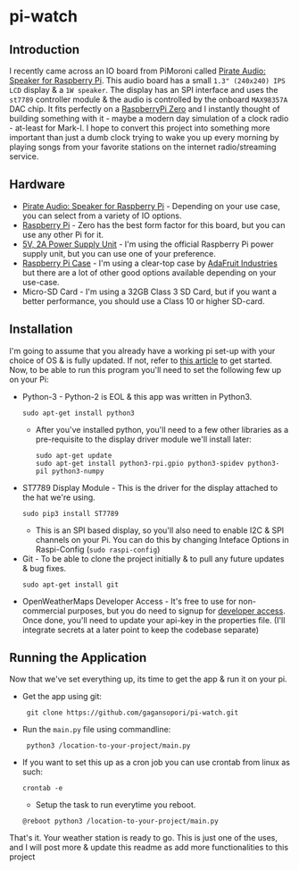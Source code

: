 # pi-watch
 
## Introduction
I recently came across an IO board from PiMoroni called [Pirate Audio: Speaker for Raspberry Pi](https://shop.pimoroni.com/products/pirate-audio-mini-speaker?variant=31189753692243). 
This audio board has a small `1.3" (240x240) IPS LCD` display & a `1W speaker`. The display has an SPI interface and 
uses the `st7789` controller module & the audio is controlled by the onboard `MAX98357A` DAC chip. It fits perfectly on 
a [RaspberryPi Zero](https://www.raspberrypi.com/products/raspberry-pi-zero-2-w/) and I instantly thought of building 
something with it - maybe a modern day simulation of a clock radio - at-least for Mark-I. I hope to convert this project 
into something more important than just a dumb clock trying to wake you up every morning by playing songs from your 
favorite stations on the internet radio/streaming service.

## Hardware
 * [Pirate Audio: Speaker for Raspberry Pi](https://shop.pimoroni.com/products/pirate-audio-mini-speaker?variant=31189753692243) - Depending on your use case, you can select from a variety of IO options.
 * [Raspberry Pi](https://www.raspberrypi.com/products/raspberry-pi-zero-2-w/) - Zero has the best form factor for this board, but you can use any other Pi for it.
 * [5V, 2A Power Supply Unit](https://www.raspberrypi.com/products/raspberry-pi-universal-power-supply/) - I'm using the official Raspberry Pi power supply unit, but you can use one of your preference.
 * [Raspberry Pi Case](https://www.adafruit.com/product/3252) - I'm using a clear-top case by [AdaFruit Industries](https://www.adafruit.com/) but there are a lot of other good options available depending on your use-case.
 * Micro-SD Card - I'm using a 32GB Class 3 SD Card, but if you want a better performance, you should use a Class 10 or higher SD-card.

## Installation
I'm going to assume that you already have a working pi set-up with your choice of OS & is fully updated. If not, refer to [this article]() to get started. Now, to be able to run this program you'll need to set the following few up on your Pi:
* Python-3 - Python-2 is EOL & this app was written in Python3.
    ```
    sudo apt-get install python3
    ```
  * After you've installed python, you'll need to a few other libraries as a pre-requisite to the display driver module we'll install later:
    ```
    sudo apt-get update
    sudo apt-get install python3-rpi.gpio python3-spidev python3-pil python3-numpy
    ```
* ST7789 Display Module - This is the driver for the display attached to the hat we're using.
  ```
  sudo pip3 install ST7789
  ```
  * This is an SPI based display, so you'll also need to enable I2C & SPI channels on your Pi. You can do this by changing Inteface Options in Raspi-Config (```sudo raspi-config```)
* Git - To be able to clone the project initially & to pull any future updates & bug fixes.
  ```
  sudo apt-get install git
  ```
* OpenWeatherMaps Developer Access - It's free to use for non-commercial purposes, but you do need to signup for [developer access](https://openweathermap.org/price). Once done, you'll need to update your api-key in the properties file. (I'll integrate secrets at a later point to keep the codebase separate)


## Running the Application
Now that we've set everything up, its time to get the app & run it on your pi.
 - Get the app using git:
   ```
    git clone https://github.com/gagansopori/pi-watch.git
   ```
 - Run the `main.py` file using commandline:
   ```
    python3 /location-to-your-project/main.py
   ```
 - If you want to set this up as a cron job you can use crontab from linux as such:
    ```
   crontab -e
   ```
   - Setup the task to run everytime you reboot.
   ```
   @reboot python3 /location-to-your-project/main.py 
   ```

<p/>

That's it. Your weather station is ready to go. This is just one of the uses, and I will post more & update this readme as add more functionalities to this project
